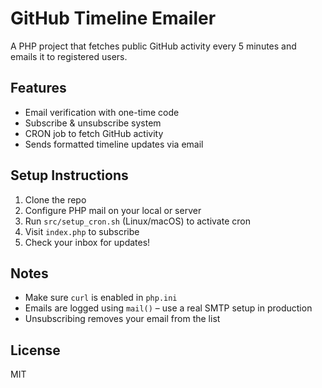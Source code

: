 # GitHub Timeline Emailer

A PHP project that fetches public GitHub activity every 5 minutes and emails it to registered users.

## Features

- Email verification with one-time code
- Subscribe & unsubscribe system
- CRON job to fetch GitHub activity
- Sends formatted timeline updates via email

## Setup Instructions

1. Clone the repo
2. Configure PHP mail on your local or server
3. Run `src/setup_cron.sh` (Linux/macOS) to activate cron
4. Visit `index.php` to subscribe
5. Check your inbox for updates!

## Notes

- Make sure `curl` is enabled in `php.ini`
- Emails are logged using `mail()` – use a real SMTP setup in production
- Unsubscribing removes your email from the list

## License

MIT
